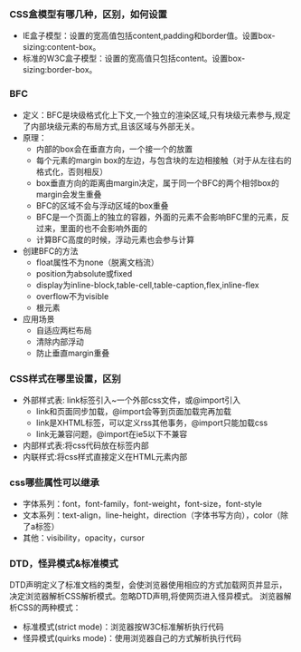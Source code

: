 ### CSS盒模型有哪几种，区别，如何设置

- IE盒子模型：设置的宽高值包括content,padding和border值。设置box-sizing:content-box。
- 标准的W3C盒子模型：设置的宽高值只包括content。设置box-sizing:border-box。

### BFC

- 定义：BFC是块级格式化上下文,一个独立的渲染区域,只有块级元素参与,规定了内部块级元素的布局方式,且该区域与外部无关。
- 原理：
  - 内部的box会在垂直方向，一个接一个的放置
  - 每个元素的margin box的左边，与包含块的左边相接触（对于从左往右的格式化，否则相反）
  - box垂直方向的距离由margin决定，属于同一个BFC的两个相邻box的margin会发生重叠
  - BFC的区域不会与浮动区域的box重叠
  - BFC是一个页面上的独立的容器，外面的元素不会影响BFC里的元素，反过来，里面的也不会影响外面的
  - 计算BFC高度的时候，浮动元素也会参与计算
- 创建BFC的方法
  - float属性不为none（脱离文档流）
  - position为absolute或fixed
  - display为inline-block,table-cell,table-caption,flex,inline-flex
  - overflow不为visible
  - 根元素
- 应用场景
  - 自适应两栏布局
  - 清除内部浮动 
  - 防止垂直margin重叠

### CSS样式在哪里设置，区别

- 外部样式表: link标签引入~一个外部css文件，或@import引入
  - link和页面同步加载，@import会等到页面加载完再加载
  - link是XHTML标签，可以定义rss其他事务，@import只能加载css
  - link无兼容问题，@import在ie5以下不兼容
- 内部样式表:将css代码放在<head>标签内部
- 内联样式:将css样式直接定义在HTML元素内部

### css哪些属性可以继承
- 字体系列：font，font-family，font-weight，font-size，font-style
- 文本系列：text-align，line-height，direction（字体书写方向），color（除了a标签）
- 其他：visibility，opacity，cursor

### DTD，怪异模式&标准模式

  DTD声明定义了标准文档的类型，会使浏览器使用相应的方式加载网页并显示，决定浏览器解析CSS解析模式。忽略DTD声明,将使网页进入怪异模式。
  浏览器解析CSS的两种模式：
  - 标准模式(strict mode)：浏览器按W3C标准解析执行代码
  - 怪异模式(quirks mode)：使用浏览器自己的方式解析执行代码

